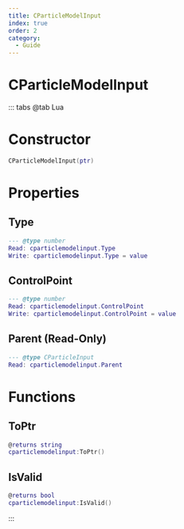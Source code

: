 ```yaml
---
title: CParticleModelInput
index: true
order: 2
category:
  - Guide
---
```


# CParticleModelInput

::: tabs
@tab Lua
# Constructor
```lua
CParticleModelInput(ptr)
```
# Properties
## Type 
```lua
--- @type number
Read: cparticlemodelinput.Type
Write: cparticlemodelinput.Type = value
```
## ControlPoint 
```lua
--- @type number
Read: cparticlemodelinput.ControlPoint
Write: cparticlemodelinput.ControlPoint = value
```
## Parent (Read-Only)
```lua
--- @type CParticleInput
Read: cparticlemodelinput.Parent
```
# Functions
## ToPtr
```lua
@returns string
cparticlemodelinput:ToPtr()
```
## IsValid
```lua
@returns bool
cparticlemodelinput:IsValid()
```

:::